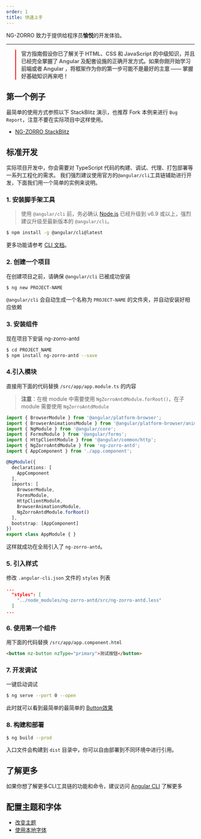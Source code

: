 ```yaml
---
order: 1
title: 快速上手
---
```


NG-ZORRO 致力于提供给程序员**愉悦**的开发体验。

---

<blockquote style="border-color: red;"><p><strong>官方指南假设你已了解关于 HTML、CSS 和 JavaScript 的中级知识，并且已经完全掌握了 Angular 及配套设施的正确开发方式。如果你刚开始学习前端或者 Angular ，将框架作为你的第一步可能不是最好的主意 —— 掌握好基础知识再来吧！</strong></p></blockquote>

## 第一个例子

最简单的使用方式参照以下 StackBlitz 演示，也推荐 Fork 本例来进行 `Bug Report`，注意不要在实际项目中这样使用。

- [NG-ZORRO StackBlitz](https://stackblitz.com/edit/ng-zorro-antd-setup?file=app%2Fapp.component.ts)

## 标准开发

实际项目开发中，你会需要对 TypeScript 代码的构建、调试、代理、打包部署等一系列工程化的需求。
我们强烈建议使用官方的`@angular/cli`工具链辅助进行开发，下面我们用一个简单的实例来说明。


### 1. 安装脚手架工具

> 使用 `@angular/cli` 前，务必确认 [Node.js](https://nodejs.org/en/) 已经升级到 v6.9 或以上，强烈建议升级至最新版本的 `@angular/cli`。

```bash
$ npm install -g @angular/cli@latest
```

更多功能请参考 [CLI 文档](https://github.com/angular/angular-cli/wiki)。

### 2. 创建一个项目

在创建项目之前，请确保 `@angular/cli` 已被成功安装

```bash
$ ng new PROJECT-NAME
```

`@angular/cli` 会自动生成一个名称为 `PROJECT-NAME` 的文件夹，并自动安装好相应依赖

### 3. 安装组件

现在项目下安装 ng-zorro-antd

```bash
$ cd PROJECT_NAME
$ npm install ng-zorro-antd --save
```

### 4.引入模块

直接用下面的代码替换 `/src/app/app.module.ts` 的内容

> **注意**：在根 module 中需要使用 `NgZorroAntdModule.forRoot()`，在子 module 需要使用 `NgZorroAntdModule` 

```typescript
import { BrowserModule } from '@angular/platform-browser';
import { BrowserAnimationsModule } from '@angular/platform-browser/animations';
import { NgModule } from '@angular/core';
import { FormsModule } from '@angular/forms';
import { HttpClientModule } from '@angular/common/http';
import { NgZorroAntdModule } from 'ng-zorro-antd';
import { AppComponent } from './app.component';

@NgModule({
  declarations: [
    AppComponent
  ],
  imports: [
    BrowserModule,
    FormsModule,
    HttpClientModule,
    BrowserAnimationsModule,
    NgZorroAntdModule.forRoot()
  ],
  bootstrap: [AppComponent]
})
export class AppModule { }

```
这样就成功在全局引入了 `ng-zorro-antd`。

### 5. 引入样式

修改 `.angular-cli.json` 文件的 `styles` 列表
```json
...
  "styles": [
    "../node_modules/ng-zorro-antd/src/ng-zorro-antd.less"
  ]
...
```

### 6. 使用第一个组件

用下面的代码替换 `/src/app/app.component.html`

```html
<button nz-button nzType="primary">测试按钮</button>
```

### 7. 开发调试

一键启动调试

```bash
$ ng serve --port 0 --open
```

此时就可以看到最简单的最简单的 [Button效果](https://stackblitz.com/edit/ng-zorro-antd-setup?file=app%2Fapp.component.ts)

### 8. 构建和部署

```bash
$ ng build --prod
```

入口文件会构建到 `dist` 目录中，你可以自由部署到不同环境中进行引用。

## 了解更多

如果你想了解更多CLI工具链的功能和命令，建议访问 [Angular CLI](https://github.com/angular/angular-cli) 了解更多


## 配置主题和字体

- [改变主题](/docs/customize-theme/zh)
- [使用本地字体](https://github.com/ant-design/antd-init/tree/master/examples/local-iconfont)
